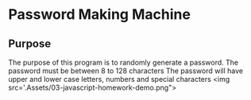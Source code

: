 
# Password Making Machine

## Purpose
The purpose of this program is to randomly generate a password.
The password must be between 8 to 128 characters
The password will have upper and lower case letters, numbers and special characters
<img src='.Assets/03-javascript-homework-demo.png">